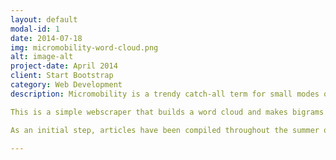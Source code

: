 ```yaml
---
layout: default
modal-id: 1
date: 2014-07-18
img: micromobility-word-cloud.png
alt: image-alt
project-date: April 2014
client: Start Bootstrap
category: Web Development
description: Micromobility is a trendy catch-all term for small modes of transportation that are coming into streets around the world. As a general definition, micromobility is a category of modes of transport that are provided by very light vehicles such as electric scooters, electric skateboards, shared bicycles and electric pedal assisted, pedelec, bicycles. The primary condition for inclusion in the category is a gross vehicle weight of less than 500 kg. This is still a developing field with new trends every day (see: [pogo sticks](https://www.autonews.com/mobility-report/pogo-sticks-join-micromobility-field)).

This is a simple webscraper that builds a word cloud and makes bigrams & trigrams. All code can be found in jupyter notebook file [here](https://github.com/ericenglin/Micromobility-Text-Analysis/blob/master/Micromobility%20Text%20Analysis.ipynb).

As an initial step, articles have been compiled throughout the summer of 2019. This analysis uses a subset of these articles as a quick attempt to find useful information. All articles can be found in the xlsx file or in the jupyter notebook.

---
```

